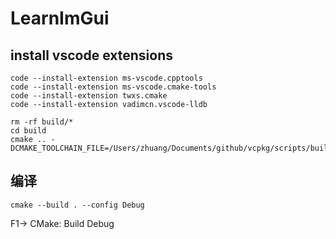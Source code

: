 # LearnImGui

## install vscode extensions

```shell
code --install-extension ms-vscode.cpptools
code --install-extension ms-vscode.cmake-tools
code --install-extension twxs.cmake
code --install-extension vadimcn.vscode-lldb
```

```shell
rm -rf build/*
cd build
cmake .. -DCMAKE_TOOLCHAIN_FILE=/Users/zhuang/Documents/github/vcpkg/scripts/buildsystems/vcpkg.cmake
```

## 编译

```shell
cmake --build . --config Debug
```

F1-> CMake: Build Debug
